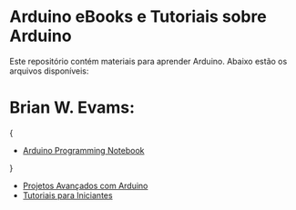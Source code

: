 # Arduino eBooks e Tutoriais sobre Arduino

Este repositório contém materiais para aprender Arduino. Abaixo estão os arquivos disponíveis:

# Brian W. Evams: 
{
- [Arduino Programming Notebook](brian_w.evans/arduino_notebook.pdf)


}



- [Projetos Avançados com Arduino](ebooks/projetos-avancados-arduino.pdf)
- [Tutoriais para Iniciantes](tutoriais/tutorial-iniciantes.pdf)
